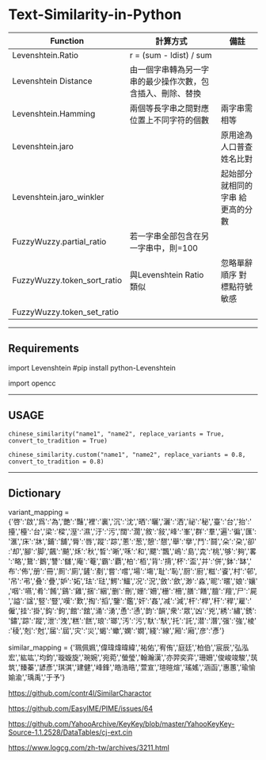 # Text-Similarity-in-Python


| Function                    | 計算方式                                                   | 備註                              |
|-----------------------------|------------------------------------------------------------|-----------------------------------|
| Levenshtein.Ratio           | r = (sum - ldist) / sum                                    |                                   |
| Levenshtein Distance        | 由一個字串轉為另一字串的最少操作次數，包含插入、刪除、替換 |                                   |
| Levenshtein.Hamming         | 兩個等長字串之間對應位置上不同字符的個數                   | 兩字串需相等                      |
| Levenshtein.jaro            |                                                            | 原用途為 人口普查 姓名比對        |
| Levenshtein.jaro_winkler    |                                                            | 起始部分就相同的字串 給更高的分數 |
| FuzzyWuzzy.partial_ratio    | 若一字串全部包含在另一字串中，則=100                       |                                   |
| FuzzyWuzzy.token_sort_ratio | 與Levenshtein Ratio 類似                                   | 忽略單辭順序 對標點符號敏感       |
| FuzzyWuzzy.token_set_ratio  |                                                            |                                   |

***
## Requirements

import Levenshtein  #pip install python-Levenshtein

import opencc

***
## USAGE

```chinese_similarity("name1", "name2", replace_variants = True, convert_to_tradition = True)``` 


```chinese_similarity.custom("name1", "name2", replace_variants = 0.8, convert_to_tradition = 0.8)``` 

***
## Dictionary
variant_mapping = {'啓':'啟','爲':'為','艷':'豔','裡':'裏','沉':'沈','晒':'曬','灑':'洒','祕':'秘','臺':'台','抬':'擡','檯':'台','梁':'樑','溼':'濕','汙':'污','闊':'濶','敘':'敍','峰':'峯','群':'羣','遍':'徧','匯':'滙','床':'牀','鋪':'舖','脣':'唇','蹤':'踪','蔥':'葱','憩':'憇','舉':'擧','鬥':'鬪','朵':'朶','卻':'却','腳':'脚','飆':'飇','秌':'秋','晳':'晰','咊':'和','飃':'飄','嶋':'島','𣑯':'桃','够':'夠','畧':'略','鵞':'鵝','讐':'讎','庵':'菴','霸':'覇','柏':'栢','背':'揹','杯':'盃','并':'併','鉢':'缽','布':'佈','册':'冊','厠':'廁','鏟':'剷','嘗':'嚐','場':'塲','耻':'恥','厨':'廚','糍':'餈','村':'邨','吊':'弔','叠':'疊','妒':'妬','珐':'琺','鰐':'鱷','况':'況','斂':'歛','渺':'淼','昵':'暱','娘':'孃','咽':'嚥','肴':'餚','鷄':'雞','捆':'綑','删':'刪','姗':'姍','栅':'柵','膳':'饍','膻':'羶','尸':'屍','謚':'諡','竪':'豎','嘆':'歎','掏':'搯','鑒':'鑑','奸':'姦','减':'減','杆':'桿','秆':'稈','雇':'僱','挂':'掛','鈎':'鉤','館':'舘','涌':'湧','恿':'慂','韵':'韻','衆':'眾','凶':'兇','綉':'繡','銹':'鏽','踪':'蹤','泄':'洩','糕':'餻','琅':'瑯','汚':'污','馱':'䭾','托':'託','潜':'潛','强':'強','棱':'稜','剋':'尅','届':'屆','灾':'災','蝎':'蠍','嫻':'嫺','綫':'線','厢':'廂','彦':'彥'}

similar_mapping = {'珮佩姵','偉瑋煒暐緯','祐佑','宥侑','庭廷','柏伯','宸辰','弘泓宏','紘竑','均鈞','璇嫙旋','琬婉','宛菀','螢瑩','翰瀚漢','亦羿奕弈','珊姍','俊峻竣駿','茿筑','臻蓁','諺彥','琪淇','建健','峰鋒','皓浩晧','萱宣','瑄暄煊','瑤媱','涵函','惠蕙','瑜愉媮渝','瑀禹','于予'}

https://github.com/contr4l/SimilarCharactor

https://github.com/EasyIME/PIME/issues/64

https://github.com/YahooArchive/KeyKey/blob/master/YahooKeyKey-Source-1.1.2528/DataTables/cj-ext.cin

https://www.logcg.com/zh-tw/archives/3211.html




